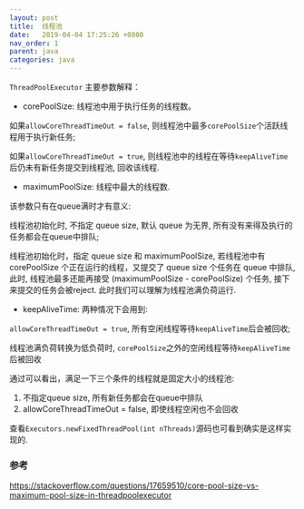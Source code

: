```yaml
---
layout: post
title:  线程池
date:   2019-04-04 17:25:26 +0800
nav_order: 1
parent: java
categories: java
---
```


```ThreadPoolExecutor``` 主要参数解释：

* corePoolSize: 线程池中用于执行任务的线程数。

如果```allowCoreThreadTimeOut = false```, 则线程池中最多```corePoolSize```个活跃线程用于执行新任务;

如果```allowCoreThreadTimeOut = true```, 则线程池中的线程在等待```keepAliveTime```后仍未有新任务提交到线程池, 回收该线程.

* maximumPoolSize: 线程中最大的线程数. 

该参数只有在queue满时才有意义:

线程池初始化时, 不指定 queue size, 默认 queue 为无界, 所有没有来得及执行的任务都会在queue中排队;

线程池初始化时，指定 queue size 和 maximumPoolSize, 若线程池中有 corePoolSize 个正在运行的线程，又提交了 queue size 个任务在 queue 中排队, 此时, 线程池最多还能再接受 (maximumPoolSize - corePoolSize) 个任务, 接下来提交的任务会被reject. 此时我们可以理解为线程池满负荷运行.

* keepAliveTime: 两种情况下会用到:

```allowCoreThreadTimeOut = true```, 所有空闲线程等待```keepAliveTime```后会被回收;

线程池满负荷转换为低负荷时, ```corePoolSize```之外的空闲线程等待```keepAliveTime```后被回收

通过可以看出，满足一下三个条件的线程就是固定大小的线程池:
1. 不指定queue size, 所有新任务都会在queue中排队
2. allowCoreThreadTimeOut = false, 即使线程空闲也不会回收

查看```Executors.newFixedThreadPool(int nThreads)```源码也可看到确实是这样实现的.

### 参考
https://stackoverflow.com/questions/17659510/core-pool-size-vs-maximum-pool-size-in-threadpoolexecutor
